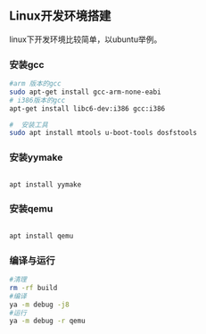 ## Linux开发环境搭建

linux下开发环境比较简单，以ubuntu举例。

### 安装gcc

```bash
#arm 版本的gcc
sudo apt-get install gcc-arm-none-eabi
# i386版本的gcc
apt-get install libc6-dev:i386 gcc:i386

#  安装工具
sudo apt install mtools u-boot-tools dosfstools

```


### 安装yymake

```bash

apt install yymake

```

### 安装qemu

```bash

apt install qemu

```

### 编译与运行

```bash
#清理
rm -rf build
#编译
ya -m debug -j8
#运行
ya -m debug -r qemu
```
